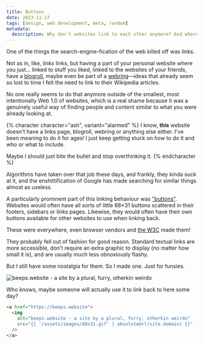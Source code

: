 ```yaml
---
title: Buttons
date: 2023-11-27
tags: [design, web development, meta, random]
metadata:
  description: Why don't websites link to each other anymore? And where are all the buttons?
---
```


One of the things the search-engine-fication of the web killed off was links.

Not as in, like, _links_ links, but having a part of your personal website where you just... linked to stuff you liked, linked to the websites of your friends, have a [blogroll](https://en.wikipedia.org/wiki/Glossary_of_blogging#B), maybe even be part of a [webring](https://en.wikipedia.org/wiki/Webring)—ideas that already seem so lost to time I felt the need to link to their Wikipedia articles.

No one really seems to do that anymore outside of the smallest, most intentionally Web 1.0 of websites, which is a real shame because it was a genuinely useful way of finding people and content similar to what you were already looking at.

{% character character="ash", variant="alarmed" %}
I know, **this** website doesn't have a links page, blogroll, webring or anything else either. I've been meaning to do it for ages! I just keep getting stuck on _how_ to do it and who or what to include.

Maybe I should just bite the bullet and stop overthinking it.
{% endcharacter %}

Algorithms have taken over that job these days, and frankly, they kinda suck at it, and the enshittification of Google has made searching for similar things almost as useless.

A particularly prominent part of this linking behaviour was ["buttons"](https://cyber.dabamos.de/88x31/). Websites would often have all sorts of little 88×31 buttons scattered in their footers, sidebars or links pages. Likewise, they would often have their own buttons available for other websites to use when linking back.

These were everywhere, even browser vendors and [the W3C](https://www.w3.org/QA/Tools/Icons) made them!

They probably fell out of fashion for good reason. Standard textual links are more accessible, don't require an extra graphic to display (no matter how small it is), and are usually much less obnoxiously flashy.

But I still have some nostalgia for them. So I made one. Just for funsies.

<img alt="beeps.website - a site by a plural, furry, otherkin weirdo" src="{{ '/assets/images/88x31.gif' | url }}">

Who knows, maybe someone will actually use it to link back to here some day?

```html
<a href="https://beeps.website">
  <img
    alt="beeps.website - a site by a plural, furry, otherkin weirdo"
    src="{{ '/assets/images/88x31.gif' | absoluteUrl(site.domain) }}"
  />
</a>
```
